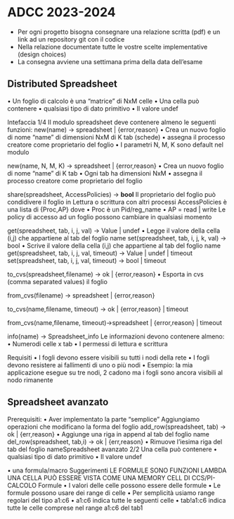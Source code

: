 # ADCC 2023-2024

* Per ogni progetto bisogna consegnare una relazione scritta (pdf) e un link ad un repository git con il codice
* Nella relazione documentate tutte le vostre scelte implementative (design choices)
* La consegna avviene una settimana prima della data dell’esame

## Distributed Spreadsheet

• Un foglio di calcolo è una “matrice” di NxM celle
• Una cella può contenere
• qualsiasi tipo di dato primitivo
• Il valore undef

Intefaccia 1/4
Il modulo spreadsheet deve contenere almeno le seguenti funzioni:
new(name) -> spreadsheet | {error,reason}
• Crea un nuovo foglio di nome “name” di dimensioni NxM di K tab (schede)
• assegna il processo creatore come proprietario del foglio
• I parametri N, M, K  sono default nel modulo

new(name, N, M, K) -> spreadsheet | {error,reason} • Crea un nuovo foglio di nome “name” di K tab
• Ogni tab ha dimensioni NxM
• assegna il processo creatore come proprietario del foglio

share(spreadsheet, AccessPolicies) -> **bool**
Il proprietario del foglio può condidivere il foglio in Lettura o scrittura con altri processi
 AccessPolicies è una lista di {Proc,AP} dove
 • Proc è un Pid/reg_name • AP = read | write
 Le policy di accesso ad un foglio possono cambiare in qualsiasi momento

get(spreadsheet, tab, i, j, val) -> Value | undef
• Legge il valore della cella (i,j) che appartiene al tab del foglio name
set(spreadsheet, tab, i, j, k, val) -> bool
• Scrive il valore della cella (i,j) che appartiene al tab del foglio name
get(spreadsheet, tab, i, j, val, timeout) -> Value | undef | timeout
set(spreadsheet, tab, i, j, val, timeout) -> bool | timeout

to_cvs(spreadsheet,filename) -> ok | {error,reason}
• Esporta in cvs (comma separated values) il foglio

from_cvs(filename) -> spreadsheet | {error,reason}

to_cvs(name,filename, timeout) -> ok | {error,reason} | timeout

from_cvs(name,filename, timeout)->spreadsheet | {error,reason} | timeout

info(name) -> Spreadsheet_info Le informazioni devono contenere almeno:
• Numerodi celle x tab
• I permessi di lettura e scrittura

Requisiti
• I fogli devono essere visibili su tutti i nodi della rete
• I fogli devono resistere ai fallimenti di uno o più nodi • Esempio: la mia applicazione esegue su tre nodi, 2 cadono ma i fogli sono ancora visibili al nodo rimanente

## Spreadsheet avanzato

 Prerequisiti: • Aver implementato la parte “semplice”
 Aggiungiamo operazioni che modificano la forma del foglio
 add_row(spreadsheet, tab) -> ok | {err,reason}
 • Aggiunge una riga in append al tab del foglio name
 del_row(spreadsheet, tab,i) -> ok | {err,reason}
 • Rimuove l’iesima riga del tab del foglio nameSpreadsheet avanzato 2/2
 Una cella può contenere
 • qualsiasi tipo di dato primitivo
 • Il valore undef
  
 • una formula/macro
Suggerimenti
LE FORMULE SONO FUNZIONI LAMBDA
UNA CELLA PUÒ ESSERE VISTA COME UNA MEMORY CELL DI CCS/PI-CALCOLO
Formule
• I valori delle celle possono essere delle formule
• Le formule possono usare dei range di celle
• Per semplicità usiamo range regolari del tipo a1:c6 • a1:c6 indica tutte le seguenti celle
• tab!a1:c6 indica tutte le celle comprese nel range a1:c6 del tab1
